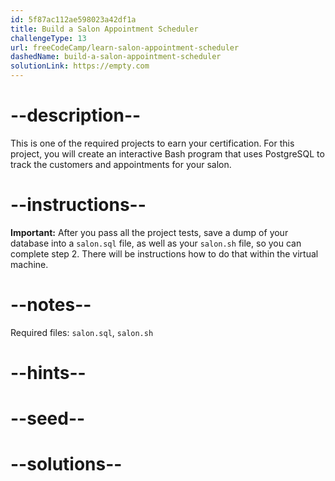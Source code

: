 ```yaml
---
id: 5f87ac112ae598023a42df1a
title: Build a Salon Appointment Scheduler
challengeType: 13
url: freeCodeCamp/learn-salon-appointment-scheduler
dashedName: build-a-salon-appointment-scheduler
solutionLink: https://empty.com
---
```


# --description--

This is one of the required projects to earn your certification. For this project, you will create an interactive Bash program that uses PostgreSQL to track the customers and appointments for your salon.

# --instructions--

**Important:** After you pass all the project tests, save a dump of your database into a `salon.sql` file, as well as your `salon.sh` file, so you can complete step 2. There will be instructions how to do that within the virtual machine.

# --notes--

Required files: `salon.sql`, `salon.sh`

# --hints--

# --seed--

# --solutions--
